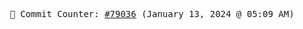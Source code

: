<p align="center">
    <samp>
        📮 Commit Counter: <a href="https://github.com/Javascript-void0/Javascript-void0/commits/main">#79036</a> (January 13, 2024 @ 05:09 AM)
    </samp>
</p>